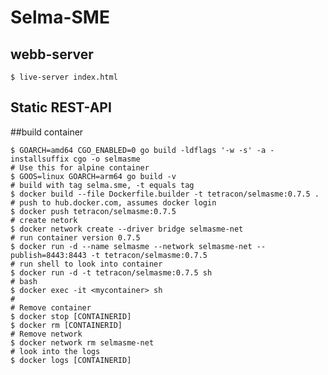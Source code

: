 # Selma-SME

## webb-server
    $ live-server index.html
    
## Static REST-API

##build container

    $ GOARCH=amd64 CGO_ENABLED=0 go build -ldflags '-w -s' -a -installsuffix cgo -o selmasme
    # Use this for alpine container
    $ GOOS=linux GOARCH=arm64 go build -v
    # build with tag selma.sme, -t equals tag
    $ docker build --file Dockerfile.builder -t tetracon/selmasme:0.7.5 .
    # push to hub.docker.com, assumes docker login
    $ docker push tetracon/selmasme:0.7.5
    # create netork
    $ docker network create --driver bridge selmasme-net
    # run container version 0.7.5
    $ docker run -d --name selmasme --network selmasme-net --publish=8443:8443 -t tetracon/selmasme:0.7.5
    # run shell to look into container
    $ docker run -d -t tetracon/selmasme:0.7.5 sh
    # bash
    $ docker exec -it <mycontainer> sh
    #
    # Remove container
    $ docker stop [CONTAINERID]
    $ docker rm [CONTAINERID]
    # Remove network
    $ docker network rm selmasme-net
    # look into the logs
    $ docker logs [CONTAINERID]

